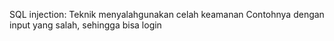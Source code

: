 SQL injection: Teknik menyalahgunakan celah keamanan
    Contohnya dengan input yang salah, sehingga bisa login
